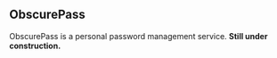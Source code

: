 ## ObscurePass

ObscurePass is a personal password management service.
**Still under construction.**
